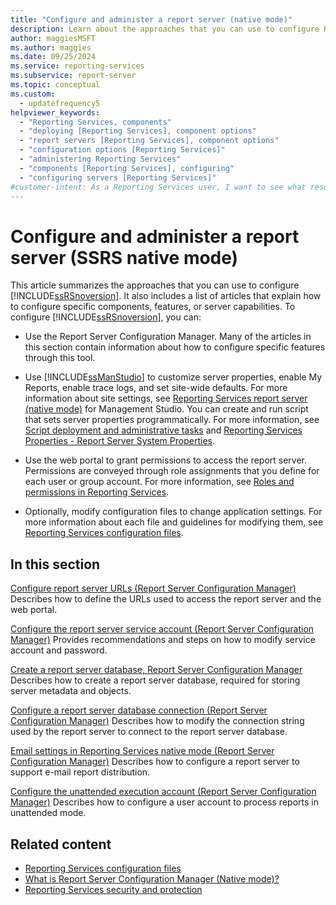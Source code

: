 ```yaml
---
title: "Configure and administer a report server (native mode)"
description: Learn about the approaches that you can use to configure Reporting Services and find articles about how to configure components, features, or server capabilities.
author: maggiesMSFT
ms.author: maggies
ms.date: 09/25/2024
ms.service: reporting-services
ms.subservice: report-server
ms.topic: conceptual
ms.custom:
  - updatefrequency5
helpviewer_keywords:
  - "Reporting Services, components"
  - "deploying [Reporting Services], component options"
  - "report servers [Reporting Services], component options"
  - "configuration options [Reporting Services]"
  - "administering Reporting Services"
  - "components [Reporting Services], configuring"
  - "configuring servers [Reporting Services]"
#customer-intent: As a Reporting Services user, I want to see what resources are availble to me so that I can effectively configure Reporting Services.
---
```

# Configure and administer a report server (SSRS native mode)

This article summarizes the approaches that you can use to configure [!INCLUDE[ssRSnoversion](../../includes/ssrsnoversion-md.md)]. It also includes a list of articles that explain how to configure specific components, features, or server capabilities. To configure [!INCLUDE[ssRSnoversion](../../includes/ssrsnoversion-md.md)], you can:

- Use the Report Server Configuration Manager. Many of the articles in this section contain information about how to configure specific features through this tool.

- Use [!INCLUDE[ssManStudio](../../includes/ssmanstudio-md.md)] to customize server properties, enable My Reports, enable trace logs, and set site-wide defaults. For more information about site settings, see [Reporting Services report server &#40;native mode&#41;](../../reporting-services/report-server/reporting-services-report-server-native-mode.md) for Management Studio. You can create and run script that sets server properties programmatically. For more information, see [Script deployment and administrative tasks](../../reporting-services/tools/script-deployment-and-administrative-tasks.md) and [Reporting Services Properties - Report Server System Properties](../../reporting-services/report-server-web-service/net-framework/reporting-services-properties-report-server-system-properties.md).

- Use the web portal to grant permissions to access the report server. Permissions are conveyed through role assignments that you define for each user or group account. For more information, see [Roles and permissions in Reporting Services](../../reporting-services/security/roles-and-permissions-reporting-services.md).

- Optionally, modify configuration files to change application settings. For more information about each file and guidelines for modifying them, see [Reporting Services configuration files](../../reporting-services/report-server/reporting-services-configuration-files.md).

## In this section

[Configure report server URLs &#40;Report Server Configuration Manager&#41;](../../reporting-services/install-windows/configure-report-server-urls-ssrs-configuration-manager.md)
Describes how to define the URLs used to access the report server and the web portal.

[Configure the report server service account &#40;Report Server Configuration Manager&#41;](../../reporting-services/install-windows/configure-the-report-server-service-account-ssrs-configuration-manager.md)
Provides recommendations and steps on how to modify service account and password.

[Create a report server database, Report Server Configuration Manager](../../reporting-services/install-windows/ssrs-report-server-create-a-report-server-database.md)
Describes how to create a report server database, required for storing server metadata and objects.

[Configure a report server database connection &#40;Report Server Configuration Manager&#41;](../../reporting-services/install-windows/configure-a-report-server-database-connection-ssrs-configuration-manager.md)
Describes how to modify the connection string used by the report server to connect to the report server database.

[Email settings in Reporting Services native mode (Report Server Configuration Manager)](../install-windows/e-mail-settings-reporting-services-native-mode-configuration-manager.md)
Describes how to configure a report server to support e-mail report distribution.

[Configure the unattended execution account &#40;Report Server Configuration Manager&#41;](../../reporting-services/install-windows/configure-the-unattended-execution-account-ssrs-configuration-manager.md)
Describes how to configure a user account to process reports in unattended mode.

## Related content

- [Reporting Services configuration files](../../reporting-services/report-server/reporting-services-configuration-files.md)
- [What is Report Server Configuration Manager (Native mode)?](../../reporting-services/install-windows/reporting-services-configuration-manager-native-mode.md)
- [Reporting Services security and protection](../../reporting-services/security/reporting-services-security-and-protection.md)
